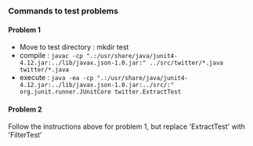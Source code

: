 ### Commands to test problems

#### Problem 1

* Move to test directory : mkdir test
* compile : ```javac -cp ".:/usr/share/java/junit4-4.12.jar:../lib/javax.json-1.0.jar:" ../src/twitter/*.java twitter/*.java```
* execute : ```java -ea -cp ".:/usr/share/java/junit4-4.12.jar:../lib/javax.json-1.0.jar:../src/:" org.junit.runner.JUnitCore twitter.ExtractTest```


#### Problem 2

Follow the instructions above for problem 1, but replace 'ExtractTest' with 'FilterTest'
